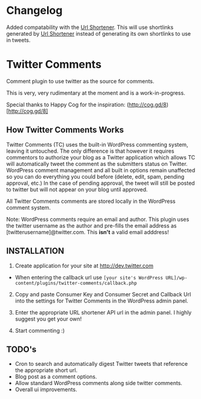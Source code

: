# Changelog
Added compatability with the [Url Shortener](http://wordpress.org/extend/plugins/url-shortener/).
This will use shortlinks generated by [Url Shortener](http://wordpress.org/extend/plugins/url-shortener/) instead of generating its own shortlinks to use in tweets.

# Twitter Comments

Comment plugin to use twitter as the source for comments.

This is very, very rudimentary at the moment and is a work-in-progress.

Special thanks to Happy Cog for the inspiration: (http://cog.gd/8)[http://cog.gd/8]

## How Twitter Comments Works

Twitter Comments (TC) uses the built-in WordPress commenting system, leaving it untouched. The only difference is that however it requires commentors 
to authorize your blog as a Twitter application which allows TC will automatically tweet the comment as the submitters status on Twitter. WordPress 
comment management and all built in options remain unaffected so you can do everything you could before (delete, edit, spam, pending approval, etc.)
In the case of pending approval, the tweet will still be posted to twitter but will not appear on your blog until approved.

All Twitter Comments comments are stored locally in the WordPress comment system.  

Note: WordPress comments require an email and author. This plugin uses the twitter username as the author and 
pre-fills the email address as [twitterusername]@twitter.com. This **isn't** a valid email adddress!

## INSTALLATION

1. Create application for your site at http://dev.twitter.com
 * When entering the callback url use `[your site's WordPress URL]/wp-content/plugins/twitter-comments/callback.php`

2. Copy and paste Consumer Key and Consumer Secret and Callback Url into the settings for Twitter Comments in the WordPress admin panel.

3. Enter the appropriate URL shortener API url in the admin panel. I highly suggest you get your own!

4. Start commenting :) 

## TODO's

* Cron to search and automatically digest Twitter tweets that reference the appropriate short url.
* Blog post as a comment options.
* Allow standard WordPress comments along side twitter comments.
* Overall ui improvements.
